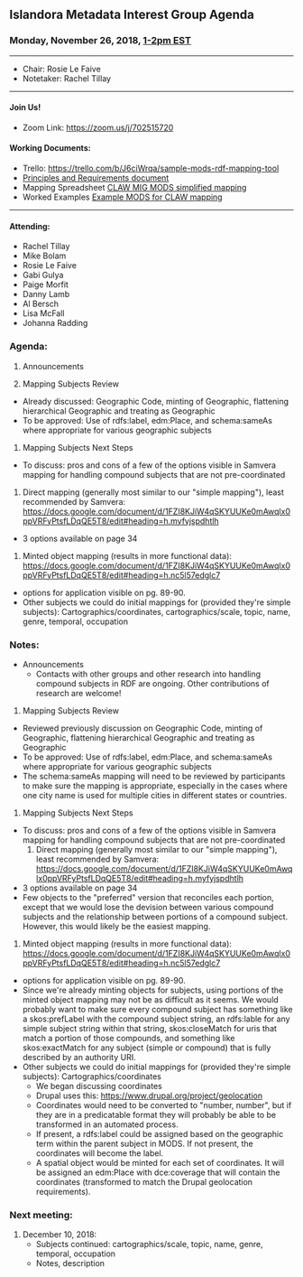 ## Islandora Metadata Interest Group Agenda
### Monday, November 26, 2018, [1-2pm EST](http://www.thetimezoneconverter.com/?t=1%20pm&tz=Toronto&)

---
* Chair: Rosie Le Faive
* Notetaker: Rachel Tillay
---

#### Join Us!
* Zoom Link: https://zoom.us/j/702515720

#### Working Documents:
* Trello: https://trello.com/b/J6ciWrqa/sample-mods-rdf-mapping-tool
* [Principles and Requirements document](https://docs.google.com/document/d/19c58eqejuB3MhY-lS8o8QW0naM_R3GusD23aQ3dwusw/edit?usp=sharing)
* Mapping Spreadsheet [CLAW MIG MODS simplified mapping](https://docs.google.com/spreadsheets/d/18u2qFJ014IIxlVpM3JXfDEFccwBZcoFsjbBGpvL0jJI/edit#gid=0)
* Worked Examples [Example MODS for CLAW mapping](https://docs.google.com/spreadsheets/d/1C2Xie7HUDSgRT5v4ldoJvlNdoXz2GHAPvL3PE3TOKW8/edit#gid=1829081124)
---

#### Attending:
* Rachel Tillay
* Mike Bolam
* Rosie Le Faive
* Gabi Gulya
* Paige Morfit
* Danny Lamb
* Al Bersch
* Lisa McFall
* Johanna Radding

### Agenda:
1. Announcements
  
1. Mapping Subjects Review
  * Already discussed: Geographic Code, minting of Geographic, flattening hierarchical Geographic and treating as Geographic
  * To be approved: Use of rdfs:label, edm:Place, and schema:sameAs where appropriate for various geographic subjects
1. Mapping Subjects Next Steps
  * To discuss: pros and cons of a few of the options visible in Samvera mapping for handling compound subjects that are not pre-coordinated
  1. Direct mapping (generally most similar to our "simple mapping"), least recommended by Samvera: https://docs.google.com/document/d/1FZI8KJiW4qSKYUUKe0mAwqlx0ppVRFyPtsfLDqQE5T8/edit#heading=h.myfyjspdhtlh
   * 3 options available on page 34
  1. Minted object mapping (results in more functional data): https://docs.google.com/document/d/1FZI8KJiW4qSKYUUKe0mAwqlx0ppVRFyPtsfLDqQE5T8/edit#heading=h.nc5l57edglc7
   * options for application visible on pg. 89-90.
  * Other subjects we could do initial mappings for (provided they're simple subjects): Cartographics/coordinates, cartographics/scale, topic, name, genre, temporal, occupation

### Notes:
* Announcements
  * Contacts with other groups and other research into handling compound subjects in RDF are ongoing. Other contributions of research are welcome!
1. Mapping Subjects Review
  * Reviewed previously discussion on Geographic Code, minting of Geographic, flattening hierarchical Geographic and treating as Geographic
  * To be approved: Use of rdfs:label, edm:Place, and schema:sameAs where appropriate for various geographic subjects
  * The schema:sameAs mapping will need to be reviewed by participants to make sure the mapping is appropriate, especially in the cases where one city name is used for multiple cities in different states or countries.
1. Mapping Subjects Next Steps
  * To discuss: pros and cons of a few of the options visible in Samvera mapping for handling compound subjects that are not pre-coordinated
    1. Direct mapping (generally most similar to our "simple mapping"), least recommended by Samvera: https://docs.google.com/document/d/1FZI8KJiW4qSKYUUKe0mAwqlx0ppVRFyPtsfLDqQE5T8/edit#heading=h.myfyjspdhtlh
   * 3 options available on page 34
   * Few objects to the "preferred" version that reconciles each portion, except that we would lose the devision between various compound subjects and the relationship between portions of a compound subject. However, this would likely be the easiest mapping.
   1. Minted object mapping (results in more functional data): https://docs.google.com/document/d/1FZI8KJiW4qSKYUUKe0mAwqlx0ppVRFyPtsfLDqQE5T8/edit#heading=h.nc5l57edglc7
   * options for application visible on pg. 89-90.
   * Since we're already minting objects for subjects, using portions of the minted object mapping may not be as difficult as it seems. We would probably want to make sure every compound subject has something like a skos:prefLabel with the compound subject string, an rdfs:lable for any simple subject string within that string, skos:closeMatch for uris that match a portion of those compounds, and something like skos:exactMatch for any subject (simple or compound) that is fully described by an authority URI.
  * Other subjects we could do initial mappings for (provided they're simple subjects): Cartographics/coordinates
    * We began discussing coordinates
     * Drupal uses this: https://www.drupal.org/project/geolocation
     * Coordinates would need to be converted to "number, number", but if they are in a predicatable format they will probably be able to be transformed in an automated process.
     * If present, a rdfs:label could be assigned based on the geographic term within the parent subject in MODS. If not present, the coordinates will become the label.
     * A spatial object would be minted for each set of coordinates. It will be assigned an edm:Place with dce:coverage that will contain the coordinates (transformed to match the Drupal geolocation requirements).

### Next meeting:
1. December 10, 2018: 
   * Subjects continued: cartographics/scale, topic, name, genre, temporal, occupation
   * Notes, description
